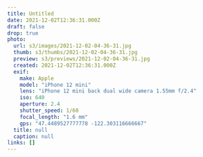 ```yaml
---
title: Untitled
date: 2021-12-02T12:36:31.000Z
draft: false
drop: true
photo:
  url: s3/images/2021-12-02-04-36-31.jpg
  thumb: s3/thumbs/2021-12-02-04-36-31.jpg
  preview: s3/previews/2021-12-02-04-36-31.jpg
  created: 2021-12-02T12:36:31.000Z
  exif:
    make: Apple
    model: "iPhone 12 mini"
    lens: "iPhone 12 mini back dual wide camera 1.55mm f/2.4"
    iso: 640
    aperture: 2.4
    shutter_speed: 1/60
    focal_length: "1.6 mm"
    gps: "47.4489527777778 -122.303116666667"
  title: null
  caption: null
links: []
---
```

